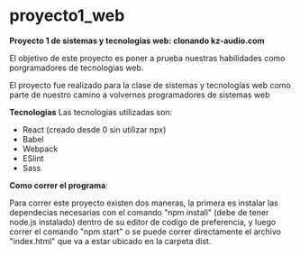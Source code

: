# proyecto1_web
**Proyecto 1 de sistemas y tecnologias web: clonando kz-audio.com**

El objetivo de este proyecto es poner a prueba nuestras habilidades como porgramadores de tecnologias web. 

El proyecto fue realizado para la clase de sistemas y tecnologías web como parte de nuestro camino a volvernos programadores de sistemas web


**Tecnologias**
Las tecnologias utilizadas son: 
- React (creado desde 0 sin utilizar npx)
- Babel
- Webpack
- ESlint
- Sass

**Como correr el programa**:

Para correr este proyecto existen dos maneras, la primera es instalar las dependecias necesarias con el comando "npm install" (debe de tener node.js instalado) dentro de su editor de codigo de preferencia, y luego correr el comando "npm start" o se puede correr directamente el archivo "index.html" que va a estar ubicado en la carpeta dist.


